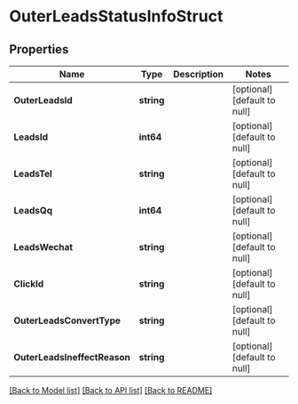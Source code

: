 # OuterLeadsStatusInfoStruct

## Properties
Name | Type | Description | Notes
------------ | ------------- | ------------- | -------------
**OuterLeadsId** | **string** |  | [optional] [default to null]
**LeadsId** | **int64** |  | [optional] [default to null]
**LeadsTel** | **string** |  | [optional] [default to null]
**LeadsQq** | **int64** |  | [optional] [default to null]
**LeadsWechat** | **string** |  | [optional] [default to null]
**ClickId** | **string** |  | [optional] [default to null]
**OuterLeadsConvertType** | **string** |  | [optional] [default to null]
**OuterLeadsIneffectReason** | **string** |  | [optional] [default to null]

[[Back to Model list]](../README.md#documentation-for-models) [[Back to API list]](../README.md#documentation-for-api-endpoints) [[Back to README]](../README.md)


